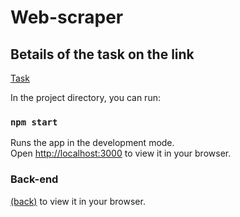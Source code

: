# Web-scraper


## Вetails of the task on the link

[Task](https://halved-join-ebd.notion.site/Coding-Challenge-e1bfa4c285024acab83be14eda44dc1e)


In the project directory, you can run:

### `npm start`

Runs the app in the development mode.\
Open [http://localhost:3000](http://localhost:3000) to view it in your browser.

### Back-end

[(back)](https://github.com/musiienko25/web-scraper-back) to view it in your browser.
